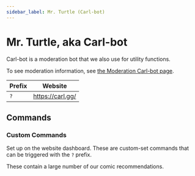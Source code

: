 ```yaml
---
sidebar_label: Mr. Turtle (Carl-bot)
---
```


# Mr. Turtle, aka Carl-bot

Carl-bot is a moderation bot that we also use for utility functions.


To see moderation information, see [the Moderation Carl-bot page](../../moderation/bots/carlbot).

| Prefix | Website          |
| ------ | ---------------- |
| `?`    | https://carl.gg/ |

## Commands

### Custom Commands

Set up on the website dashboard. These are custom-set commands that can be triggered with the `?` prefix. 

These contain a large number of our comic recommendations. 
